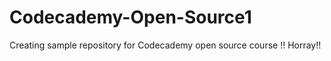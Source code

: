 # Codecademy-Open-Source1
Creating sample repository for Codecademy  open source course !! Horray!!
